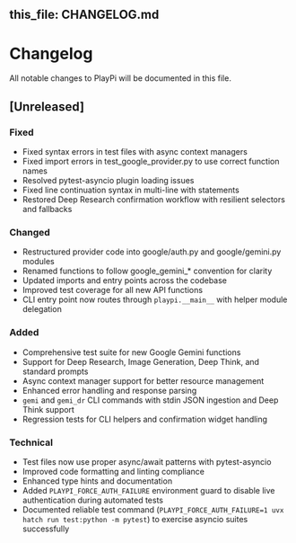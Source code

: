 this_file: CHANGELOG.md
---

# Changelog

All notable changes to PlayPi will be documented in this file.

## [Unreleased]

### Fixed
- Fixed syntax errors in test files with async context managers
- Fixed import errors in test_google_provider.py to use correct function names
- Resolved pytest-asyncio plugin loading issues
- Fixed line continuation syntax in multi-line with statements
- Restored Deep Research confirmation workflow with resilient selectors and fallbacks

### Changed
- Restructured provider code into google/auth.py and google/gemini.py modules
- Renamed functions to follow google_gemini_* convention for clarity
- Updated imports and entry points across the codebase
- Improved test coverage for all new API functions
- CLI entry point now routes through `playpi.__main__` with helper module delegation

### Added
- Comprehensive test suite for new Google Gemini functions
- Support for Deep Research, Image Generation, Deep Think, and standard prompts
- Async context manager support for better resource management
- Enhanced error handling and response parsing
- `gemi` and `gemi_dr` CLI commands with stdin JSON ingestion and Deep Think support
- Regression tests for CLI helpers and confirmation widget handling

### Technical
- Test files now use proper async/await patterns with pytest-asyncio
- Improved code formatting and linting compliance
- Enhanced type hints and documentation
- Added `PLAYPI_FORCE_AUTH_FAILURE` environment guard to disable live authentication during automated tests
- Documented reliable test command (`PLAYPI_FORCE_AUTH_FAILURE=1 uvx hatch run test:python -m pytest`) to exercise asyncio suites successfully
